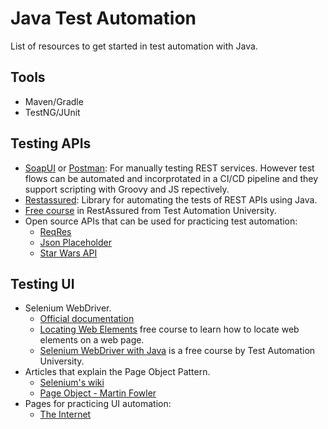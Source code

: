 # Java Test Automation
List of resources to get started in test automation with Java.

## Tools
- Maven/Gradle
- TestNG/JUnit

## Testing APIs
- [SoapUI](https://www.soapui.org/) or [Postman](https://www.postman.com/): For manually testing REST services. However test flows can be automated and incorprotated in a CI/CD pipeline and they support scripting with Groovy and JS repectively.
- [Restassured](https://rest-assured.io/): Library for automating the tests of REST APIs using Java.
- [Free course](https://testautomationu.applitools.com/automating-your-api-tests-with-rest-assured/) in RestAssured from Test Automation University.
- Open source APIs that can be used for practicing test automation:
	- [ReqRes](https://reqres.in/)
	- [Json Placeholder](https://jsonplaceholder.typicode.com/)
	- [Star Wars API](https://swapi.dev/)

## Testing UI
- Selenium WebDriver.
	- [Official documentation](https://www.selenium.dev/documentation/webdriver/)
	- [Locating Web Elements](https://testautomationu.applitools.com/web-element-locator-strategies/) free course to learn how to locate web elements on a web page.
	- [Selenium WebDriver with Java](https://testautomationu.applitools.com/selenium-webdriver-tutorial-java/) is a free course by Test Automation University.
- Articles that explain the Page Object Pattern.
	- [Selenium's wiki](https://github.com/SeleniumHQ/selenium/wiki/PageObjects)
	- [Page Object - Martin Fowler](https://martinfowler.com/bliki/PageObject.html)
- Pages for practicing UI automation:
	- [The Internet](http://the-internet.herokuapp.com/)
